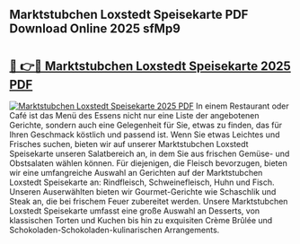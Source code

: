 ## Marktstubchen Loxstedt Speisekarte PDF Download Online 2025 sfMp9

# <h2><a href="http://gca2g2.nevu.top/?p=Marktstubchen+Loxstedt+Speisekarte">🔗 👉🔴 Marktstubchen Loxstedt Speisekarte 2025 PDF</a></h2>

[![Marktstubchen Loxstedt Speisekarte 2025 PDF](https://i.imgur.com/dBaPXMq.png)](http://gca2g2.nevu.top/?p=Marktstubchen+Loxstedt+Speisekarte)
In einem Restaurant oder Café ist das Menü des Essens nicht nur eine Liste der angebotenen Gerichte, sondern auch eine Gelegenheit für Sie, etwas zu finden, das für Ihren Geschmack köstlich und passend ist. Wenn Sie etwas Leichtes und Frisches suchen, bieten wir auf unserer Marktstubchen Loxstedt Speisekarte unseren Salatbereich an, in dem Sie aus frischen Gemüse- und Obstsalaten wählen können. Für diejenigen, die Fleisch bevorzugen, bieten wir eine umfangreiche Auswahl an Gerichten auf der Marktstubchen Loxstedt Speisekarte an: Rindfleisch, Schweinefleisch, Huhn und Fisch. Unseren Auserwählten bieten wir Gourmet-Gerichte wie Schaschlik und Steak an, die bei frischem Feuer zubereitet werden. Unsere Marktstubchen Loxstedt Speisekarte umfasst eine große Auswahl an Desserts, von klassischen Torten und Kuchen bis hin zu exquisiten Crème Brûlée und Schokoladen-Schokoladen-kulinarischen Arrangements.
